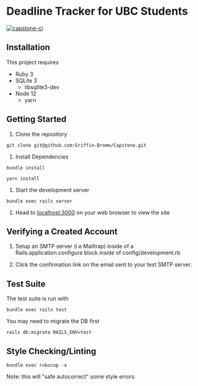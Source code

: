 Deadline Tracker for UBC Students
=================================
[![capstone-ci](https://github.com/Griffin-Brome/Capstone/actions/workflows/capstone.yml/badge.svg)](https://github.com/Griffin-Brome/Capstone/actions/workflows/capstone.yml)

Installation
------------
This project requires 
- Ruby 3
- SQLite 3
  - libsqlite3-dev
- Node 12
  - yarn


Getting Started
---------------

1. Clone the repository

```
git clone git@github.com:Griffin-Brome/Capstone.git
```

1. Install Dependencies

```
bundle install

yarn install
```

1. Start the development server

```
bundle exec rails server
```

1. Head to [localhost:3000](http://localhost:3000) on your web browser to view the site

Verifying a Created Account
---------------------------

1. Setup an SMTP server (i.e Mailtrap) inside of a Rails.application.configure block inside of config/development.rb

1. Click the confirmation link on the email sent to your test SMTP server.

Test Suite
----------
The test suite is run with
```
bundle exec rails test
```

You may need to migrate the DB first
```
rails db:migrate RAILS_ENV=test
```

Style Checking/Linting
----------------------
```
bundle exec rubocop -a
```
Note: this will "safe autocorrect" some style errors
